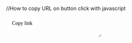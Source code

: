 //How to copy URL on button click with javascript

<FRAME><div >
  <input type="button" value="Copy link" onclick="Copy();" style="font-family:IranYekan;font-size:14px;background-color:#ffffff;border-radius:32px;border:1px solid #ffffff;padding: 10px 15px 10px 15px;font-colore:#707070;" />
  <br /> <textarea id="url" rows="1" cols="30" 
    style="background-color:transparent;border-radius:32px;border:0px solid #707070;display: grid;font-colore:transparent;"></textarea>
</div>
</FRAME>
  <script>
 function Copy() {
  var Url = document.getElementById("url");
  Url.innerHTML = window.location.href;
  console.log(Url.innerHTML)
  Url.select();
  document.execCommand("copy");
}   
</script>
